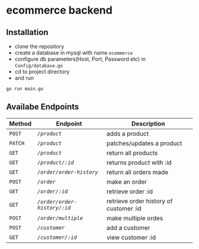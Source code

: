 # ecommerce backend

## Installation
- clone the repository 
- create a database in mysql with name `ecommerce`
- configure db parameters(Host, Port, Password etc) in `Config/database.go`
- cd to project directory 
- and run
```
go run main.go
```

## Availabe Endpoints
Method | Endpoint | Description
--- | --- | ---
`POST`   | *`/product`* | adds a product
`PATCH`  | *`/product`* | patches/updates a product
`GET`    | *`/product`* | return all products
`GET`    | *`/product/:id`* | returns product with :id
`GET`    | *`/order/order-history`* | return all orders made
`POST`   | *`/order`* | make an order
`GET`    | *`/order/:id`* | retrieve order :id
`GET`    | *`/order/order-history/:id`* | retrieve order history of customer :id
`POST`   | *`/order/multiple`* | make multiple ordes
`POST`   | *`/customer`* | add a customer
`GET`    | *`/customer/:id`* | view customer :id